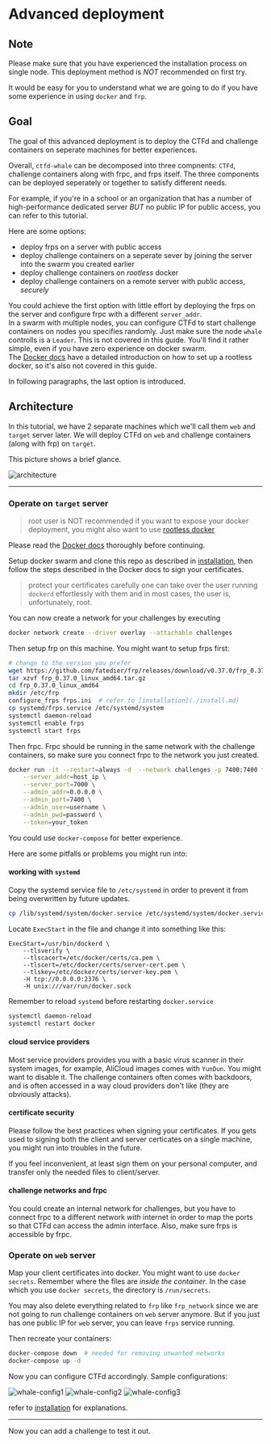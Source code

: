 # Advanced deployment

## Note

Please make sure that you have experienced the installation process on single node. This deployment method is *NOT* recommended on first try.

It would be easy for you to understand what we are going to do if you have some experience in using `docker` and `frp`.

## Goal

The goal of this advanced deployment is to deploy the CTFd and challenge containers on seperate machines for better experiences.

Overall, `ctfd-whale` can be decomposed into three compnents: `CTFd`, challenge containers along with frpc, and frps itself. The three components can be deployed seperately or together to satisfy different needs.

For example, if you're in a school or an organization that has a number of high-performance dedicated server *BUT* no public IP for public access, you can refer to this tutorial.

Here are some options:

* deploy frps on a server with public access
* deploy challenge containers on a seperate sever by joining the server into the swarm you created earlier
* deploy challenge containers on *rootless* docker
* deploy challenge containers on a remote server with public access, *securely*

You could achieve the first option with little effort by deploying the frps on the server and configure frpc with a different `server_addr`.  
In a swarm with multiple nodes, you can configure CTFd to start challenge containers on nodes you specifies randomly. Just make sure the node `whale` controlls is a `Leader`. This is not covered in this guide. You'll find it rather simple, even if you have zero experience on docker swarm.  
The [Docker docs](https://docs.docker.com/engine/security/rootless/) have a detailed introduction on how to set up a rootless docker, so it's also not covered in this guide.

In following paragraphs, the last option is introduced.

## Architecture

In this tutorial, we have 2 separate machines which we'll call them `web` and `target` server later. We will deploy CTFd on `web` and challenge containers (along with frp) on `target`.

This picture shows a brief glance.

![architecture](imgs/arch.png)

---

### Operate on `target` server

> root user is NOT recommended
> if you want to expose your docker deployment, you might also want to use [rootless docker](https://docs.docker.com/engine/security/rootless/)

Please read the [Docker docs](https://docs.docker.com/engine/security/protect-access/#use-tls-https-to-protect-the-docker-daemon-socket) thoroughly before continuing.

Setup docker swarm and clone this repo as described in [installation](./install.md), then follow the steps described in the Docker docs to sign your certificates.

> protect your certificates carefully
> one can take over the user running `dockerd` effortlessly with them
> and in most cases, the user is, unfortunately, root.

You can now create a network for your challenges by executing

```bash
docker network create --driver overlay --attachable challenges
```

Then setup frp on this machine. You might want to setup frps first:

```bash
# change to the version you prefer
wget https://github.com/fatedier/frp/releases/download/v0.37.0/frp_0.37.0_linux_amd64.tar.gz
tar xzvf frp_0.37.0_linux_amd64.tar.gz
cd frp_0.37.0_linux_amd64
mkdir /etc/frp
configure_frps frps.ini  # refer to [installation](./install.md)
cp systemd/frps.service /etc/systemd/system
systemctl daemon-reload
systemctl enable frps
systemctl start frps
```

Then frpc. Frpc should be running in the same network with the challenge containers, so make sure you connect frpc to the network you just created.

```bash
docker run -it --restart=always -d  --network challenges -p 7400:7400 frankli0324/frp:frpc \
    --server_addr=host_ip \
    --server_port=7000 \
    --admin_addr=0.0.0.0 \
    --admin_port=7400 \
    --admin_user=username \
    --admin_pwd=password \
    --token=your_token
```

You could use `docker-compose` for better experience.

Here are some pitfalls or problems you might run into:

#### working with `systemd`

Copy the systemd service file to `/etc/systemd` in order to prevent it from being overwritten by future updates.

```bash
cp /lib/systemd/system/docker.service /etc/systemd/system/docker.service
```

Locate `ExecStart` in the file and change it into something like this:

```systemd
ExecStart=/usr/bin/dockerd \
    --tlsverify \
    --tlscacert=/etc/docker/certs/ca.pem \
    --tlscert=/etc/docker/certs/server-cert.pem \
    --tlskey=/etc/docker/certs/server-key.pem \
    -H tcp://0.0.0.0:2376 \
    -H unix:///var/run/docker.sock
```

Remember to reload `systemd` before restarting `docker.service`

```bash
systemctl daemon-reload
systemctl restart docker
```

#### cloud service providers

Most service providers provides you with a basic virus scanner in their system images, for example, AliCloud images comes with `YunDun`. You might want to disable it. The challenge containers often comes with backdoors, and is often accessed in a way cloud providers don't like (they are obviously attacks).

#### certificate security

Please follow the best practices when signing your certificates. If you gets used to signing both the client and server certicates on a single machine, you might run into troubles in the future.

If you feel inconvenient, at least sign them on your personal computer, and transfer only the needed files to client/server.

#### challenge networks and frpc

You could create an internal network for challenges, but you have to connect frpc to a different network *with* internet in order to map the ports so that CTFd can access the admin interface. Also, make sure frps is accessible by frpc.

### Operate on `web` server

Map your client certificates into docker. You might want to use `docker secrets`. Remember where the files are *inside the container*. In the case which you use `docker secrets`, the directory is `/run/secrets`.

You may also delete everything related to `frp` like `frp_network` since we are not going to run challenge containers on `web` server anymore. But if you just has one public IP for `web` server, you can leave `frps` service running.

Then recreate your containers:

```bash
docker-compose down  # needed for removing unwanted networks
docker-compose up -d
```

Now you can configure CTFd accordingly.
Sample configurations:

![whale-config1](imgs/whale-config1.png)
![whale-config2](imgs/whale-config2.png)
![whale-config3](imgs/whale-config3.png)

refer to [installation](./install.md) for explanations.

---

Now you can add a challenge to test it out.
